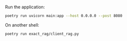 Run the application:

```bash
poetry run uvicorn main:app --host 0.0.0.0 --post 8080
```

On another shell:

```bash
poetry run exact_rag/client_rag.py
```
